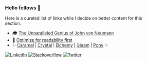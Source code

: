 ### Hello fellows 👋

Here is a curated list of links while I decide on better content for this section.


- 🎓 [The Unparalleled Genius of John von Neumann][1]
- 🌱 [Optimize for readability first][2]
- ✨ [Caramel][6] | [Crystal][7] | [Elchemy][4] | [Gleam][5] | [Pony][3] ✨


[![LinkedIn](https://img.shields.io/badge/LinkedIn-blue?style=flat&logo=linkedin&labelColor=blue)](https://www.linkedin.com/in/emilianomancuso/)
[![Stackoverflow][stackoverflow-badge]](https://stackoverflow.com/users/story/269679)
[![Twitter](https://img.shields.io/twitter/follow/emancu?label=Follow&style=social)](https://twitter.com/emancu)




[1]: https://medium.com/cantors-paradise/the-unparalleled-genius-of-john-von-neumann-791bb9f42a2d
[2]: https://va.lent.in/optimize-for-readability-first/
[3]: https://www.ponylang.io
[4]: https://wende.github.io/elchemy
[5]: https://gleam.run
[6]: https://caramel.run
[7]: http://crystal-lang.org/

[stackoverflow-badge]: https://img.shields.io/endpoint?label=reputation&logo=stackoverflow&url=https%3A%2F%2Fstackoverflow-reputation-badge-n2lprmdivzq9.runkit.sh

<!--
**emancu/emancu** is a ✨ _special_ ✨ repository because its `README.md` (this file) appears on your GitHub profile.

Here are some ideas to get you started:

- 🔭 I’m currently working on ...
- 🌱 I’m currently learning ...
- 👯 I’m looking to collaborate on ...
- 🤔 I’m looking for help with ...
- 💬 Ask me about ...
- 📫 How to reach me: ...
- 😄 Pronouns: ...
- ⚡ Fun fact: ...
-->
